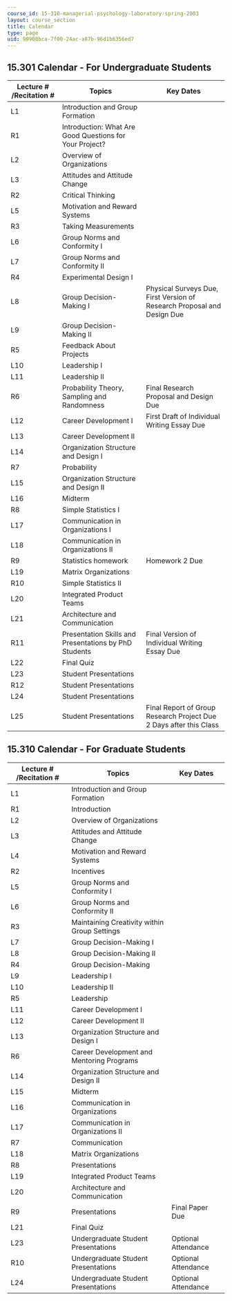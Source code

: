 ```yaml
---
course_id: 15-310-managerial-psychology-laboratory-spring-2003
layout: course_section
title: Calendar
type: page
uid: 99908bca-7f00-24ac-a87b-96d1b6356ed7
---
```


15.301 Calendar - For Undergraduate Students
--------------------------------------------

| Lecture # /Recitation # | Topics | Key Dates |
| --- | --- | --- |
| L1 | Introduction and Group Formation |  |
| R1 | Introduction: What Are Good Questions for Your Project? |  |
| L2 | Overview of Organizations |  |
| L3 | Attitudes and Attitude Change |  |
| R2 | Critical Thinking |  |
| L5 | Motivation and Reward Systems |  |
| R3 | Taking Measurements |  |
| L6 | Group Norms and Conformity I |  |
| L7 | Group Norms and Conformity II |  |
| R4 | Experimental Design I |  |
| L8 | Group Decision-Making I | Physical Surveys Due, First Version of Research Proposal and Design Due |
| L9 | Group Decision-Making II |  |
| R5 | Feedback About Projects |  |
| L10 | Leadership I |  |
| L11 | Leadership II |  |
| R6 | Probability Theory, Sampling and Randomness | Final Research Proposal and Design Due |
| L12 | Career Development I | First Draft of Individual Writing Essay Due |
| L13 | Career Development II |  |
| L14 | Organization Structure and Design I |  |
| R7 | Probability |  |
| L15 | Organization Structure and Design II |  |
| L16 | Midterm |  |
| R8 | Simple Statistics I |  |
| L17 | Communication in Organizations I |  |
| L18 | Communication in Organizations II |  |
| R9 | Statistics homework | Homework 2 Due |
| L19 | Matrix Organizations |  |
| R10 | Simple Statistics II |  |
| L20 | Integrated Product Teams |  |
| L21 | Architecture and Communication |  |
| R11 | Presentation Skills and Presentations by PhD Students | Final Version of Individual Writing Essay Due |
| L22 | Final Quiz |  |
| L23 | Student Presentations |  |
| R12 | Student Presentations |  |
| L24 | Student Presentations |  |
| L25 | Student Presentations | Final Report of Group Research Project Due 2 Days after this Class 

  

15.310 Calendar - For Graduate Students
---------------------------------------

  

| Lecture # /Recitation # | Topics | Key Dates |
| --- | --- | --- |
| L1 | Introduction and Group Formation |  |
| R1 | Introduction |  |
| L2 | Overview of Organizations |  |
| L3 | Attitudes and Attitude Change |  |
| L4 | Motivation and Reward Systems |  |
| R2 | Incentives |  |
| L5 | Group Norms and Conformity I |  |
| L6 | Group Norms and Conformity II |  |
| R3 | Maintaining Creativity within Group Settings |  |
| L7 | Group Decision-Making I |  |
| L8 | Group Decision-Making II |  |
| R4 | Group Decision-Making |  |
| L9 | Leadership I |  |
| L10 | Leadership II |  |
| R5 | Leadership |  |
| L11 | Career Development I |  |
| L12 | Career Development II |  |
| L13 | Organization Structure and Design I |  |
| R6 | Career Development and Mentoring Programs |  |
| L14 | Organization Structure and Design II |  |
| L15 | Midterm |  |
| L16 | Communication in Organizations |  |
| L17 | Communication in Organizations II |  |
| R7 | Communication |  |
| L18 | Matrix Organizations |  |
| R8 | Presentations |  |
| L19 | Integrated Product Teams |  |
| L20 | Architecture and Communication |  |
| R9 | Presentations | Final Paper Due |
| L21 | Final Quiz |  |
| L23 | Undergraduate Student Presentations | Optional Attendance |
| R10 | Undergraduate Student Presentations | Optional Attendance |
| L24 | Undergraduate Student Presentations | Optional Attendance